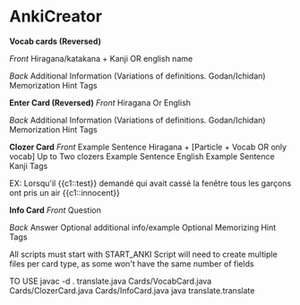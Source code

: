 # AnkiCreator

**Vocab cards (Reversed)**

*Front*
Hiragana/katakana + Kanji OR english name

*Back*
Additional Information (Variations of definitions. Godan/Ichidan)
Memorization Hint
Tags


**Enter Card (Reversed)**
*Front*
Hiragana Or English

*Back*
Additional Information (Variations of definitions. Godan/Ichidan)
Memorization Hint
Tags


**Clozer Card**
*Front*
Example Sentence Hiragana + [Particle + Vocab OR only vocab] Up to Two clozers
Example Sentence English
Example Sentence Kanji
Tags

EX: Lorsqu'il {{c1::test}} demandé qui avait cassé la fenêtre tous les garçons ont pris un air {{c1::innocent}}

**Info Card**
*Front*
Question

*Back*
Answer
Optional additional info/example
Optional Memorizing Hint
Tags





All scripts must start with START_ANKI
Script will need to create multiple files per card type, as some won't have the same number of fields

TO USE
javac -d . translate.java Cards/VocabCard.java Cards/ClozerCard.java Cards/InfoCard.java
java translate.translate
